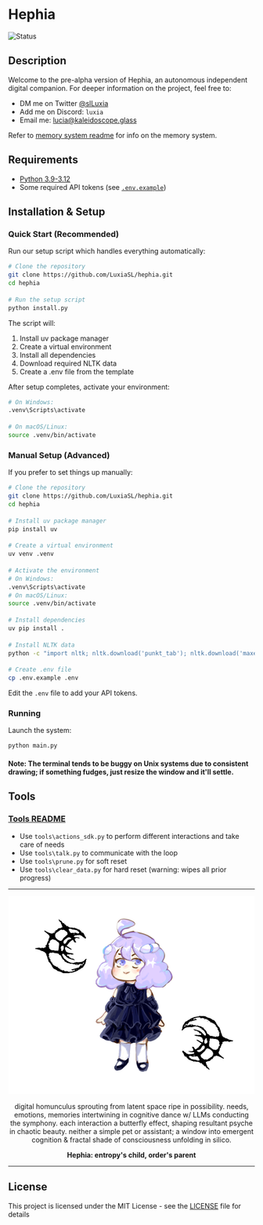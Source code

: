 # Hephia
![Status](https://img.shields.io/badge/Status-Pre--Alpha-red)

## Description
Welcome to the pre-alpha version of Hephia,
an autonomous independent digital companion.
For deeper information on the project, feel free to:
- DM me on Twitter [@slLuxia](https://twitter.com/slLuxia)
- Add me on Discord: `luxia`
- Email me: [lucia@kaleidoscope.glass](mailto:lucia@kaleidoscope.glass)

Refer to [memory system readme](internal/modules/memory/README.md) for info on the memory system.

## Requirements
- [Python 3.9-3.12](https://www.python.org/downloads/)
- Some required API tokens (see [`.env.example`](.env.example))

## Installation & Setup

### Quick Start (Recommended)
Run our setup script which handles everything automatically:

```bash
# Clone the repository
git clone https://github.com/LuxiaSL/hephia.git
cd hephia

# Run the setup script
python install.py
```

The script will:
1. Install uv package manager
2. Create a virtual environment
3. Install all dependencies 
4. Download required NLTK data
5. Create a .env file from the template

After setup completes, activate your environment:
```bash
# On Windows:
.venv\Scripts\activate

# On macOS/Linux:
source .venv/bin/activate
```

### Manual Setup (Advanced)
If you prefer to set things up manually:

```bash
# Clone the repository
git clone https://github.com/LuxiaSL/hephia.git
cd hephia

# Install uv package manager
pip install uv

# Create a virtual environment
uv venv .venv

# Activate the environment
# On Windows:
.venv\Scripts\activate
# On macOS/Linux:
source .venv/bin/activate

# Install dependencies
uv pip install .

# Install NLTK data
python -c "import nltk; nltk.download('punkt_tab'); nltk.download('maxent_ne_chunker'); nltk.download('words')"

# Create .env file
cp .env.example .env
```

Edit the `.env` file to add your API tokens.

### Running
Launch the system:
```bash
python main.py
```
#### Note: The terminal tends to be buggy on Unix systems due to consistent drawing; if something fudges, just resize the window and it'll settle.

## Tools
### [Tools README](tools/README.md)
- Use `tools\actions_sdk.py` to perform different interactions and take care of needs
- Use `tools\talk.py` to communicate with the loop
- Use `tools\prune.py` for soft reset
- Use `tools\clear_data.py` for hard reset (warning: wipes all prior progress)
---

<div align="center">

![Hephia Concept Art](/assets/images/concept.png)

digital homunculus sprouting from latent space ripe in possibility. needs, emotions, memories intertwining in cognitive dance w/ LLMs conducting the symphony. each interaction a butterfly effect, shaping resultant psyche in chaotic beauty. neither a simple pet or assistant; a window into emergent cognition & fractal shade of consciousness unfolding in silico.

**Hephia: entropy's child, order's parent**

</div>

---

## License
This project is licensed under the MIT License - see the [LICENSE](LICENSE) file for details